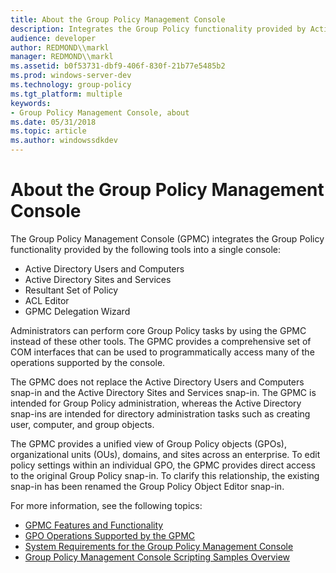```yaml
---
title: About the Group Policy Management Console
description: Integrates the Group Policy functionality provided by Active Directory Users and Computers, Active Directory Sites and Services, Resultant Set of Policy, ACL Editor, and Delegation Wizard into a single console.
audience: developer
author: REDMOND\\markl
manager: REDMOND\\markl
ms.assetid: b0f53731-dbf9-406f-830f-21b77e5485b2
ms.prod: windows-server-dev
ms.technology: group-policy
ms.tgt_platform: multiple
keywords:
- Group Policy Management Console, about
ms.date: 05/31/2018
ms.topic: article
ms.author: windowssdkdev
---
```


# About the Group Policy Management Console

The Group Policy Management Console (GPMC) integrates the Group Policy functionality provided by the following tools into a single console:

-   Active Directory Users and Computers
-   Active Directory Sites and Services
-   Resultant Set of Policy
-   ACL Editor
-   GPMC Delegation Wizard

Administrators can perform core Group Policy tasks by using the GPMC instead of these other tools. The GPMC provides a comprehensive set of COM interfaces that can be used to programmatically access many of the operations supported by the console.

The GPMC does not replace the Active Directory Users and Computers snap-in and the Active Directory Sites and Services snap-in. The GPMC is intended for Group Policy administration, whereas the Active Directory snap-ins are intended for directory administration tasks such as creating user, computer, and group objects.

The GPMC provides a unified view of Group Policy objects (GPOs), organizational units (OUs), domains, and sites across an enterprise. To edit policy settings within an individual GPO, the GPMC provides direct access to the original Group Policy snap-in. To clarify this relationship, the existing snap-in has been renamed the Group Policy Object Editor snap-in.

For more information, see the following topics:

-   [GPMC Features and Functionality](gpmc-features-and-functionality.md)
-   [GPO Operations Supported by the GPMC](gpo-operations-supported-by-the-gpmc.md)
-   [System Requirements for the Group Policy Management Console](system-requirements-for-the-group-policy-management-console.md)
-   [Group Policy Management Console Scripting Samples Overview](group-policy-management-console-scripting-samples-overview.md)

 

 




